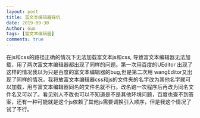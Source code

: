 ```yaml
---
layout: post
title: 富文本编辑器踩坑
date: 2019-09-30
Author: Guo
tags: [富文本编辑器]
comments: true
---
```

在js和css的路径正确的情况下无法加载富文本js和css, 导致富文本编辑器无法加载，用了两次富文本编辑器都出现了同样的问题。<!-- more -->第一次用百度的UEditor 出现了这样的情况我以为只是百度的富文本编辑器的bug,但是第二次用 wangEditor又出现了同样的情况，我将放富文本编辑器css和js的文件夹的名字改为其他名字就可以加载，用与富文本编辑器同名的文件名就不行。改名跑一次程序后再改为同名文件名又可以了。看见别人不改也可以不知道是不是其他环境问题，百度也查不到答案，还有一种可能就是这个js依赖了其他js需要调换引入顺序，但是我这个情况了试了不行。

## 
